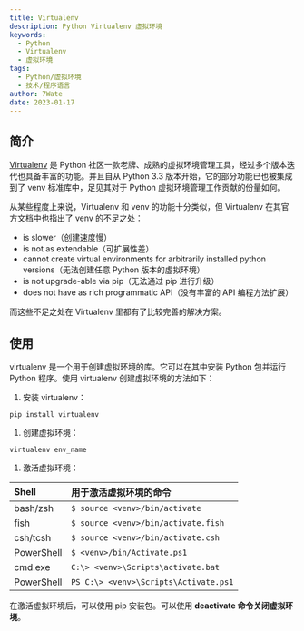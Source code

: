 ```yaml
---
title: Virtualenv
description: Python Virtualenv 虚拟环境
keywords:
  - Python
  - Virtualenv
  - 虚拟环境
tags:
  - Python/虚拟环境
  - 技术/程序语言
author: 7Wate
date: 2023-01-17
---
```


## 简介

[Virtualenv](https://virtualenv.pypa.io/en/latest/) 是 Python 社区一款老牌、成熟的虚拟环境管理工具，经过多个版本迭代也具备丰富的功能。并且自从 Python 3.3 版本开始，它的部分功能已也被集成到了 venv 标准库中，足见其对于 Python 虚拟环境管理工作贡献的份量如何。

从某些程度上来说，Virtualenv 和 venv 的功能十分类似，但 Virtualenv 在其官方文档中也指出了 venv 的不足之处：

- is slower（创建速度慢）
- is not as extendable（可扩展性差）
- cannot create virtual environments for arbitrarily installed python versions（无法创建任意 Python 版本的虚拟环境）
- is not upgrade-able via pip（无法通过 pip 进行升级）
- does not have as rich programmatic API（没有丰富的 API 编程方法扩展）

而这些不足之处在 Virtualenv 里都有了比较完善的解决方案。

## 使用

virtualenv 是一个用于创建虚拟环境的库。它可以在其中安装 Python 包并运行 Python 程序。使用 virtualenv 创建虚拟环境的方法如下：

1. 安装 virtualenv：

```shell
pip install virtualenv
```

1. 创建虚拟环境：

```shell
virtualenv env_name
```

1. 激活虚拟环境：

| Shell      | 用于激活虚拟环境的命令                |
| :--------- | :------------------------------------ |
| bash/zsh   | `$ source <venv>/bin/activate`        |
| fish       | `$ source <venv>/bin/activate.fish`   |
| csh/tcsh   | `$ source <venv>/bin/activate.csh`    |
| PowerShell | `$ <venv>/bin/Activate.ps1`           |
| cmd.exe    | `C:\> <venv>\Scripts\activate.bat`    |
| PowerShell | `PS C:\> <venv>\Scripts\Activate.ps1` |

在激活虚拟环境后，可以使用 pip 安装包。可以使用 **deactivate 命令关闭虚拟环境**。
